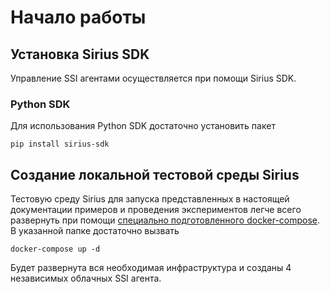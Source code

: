 # Начало работы

## Установка Sirius SDK

Управление SSI агентами осуществляется при помощи Sirius SDK.

### Python SDK

Для использования Python SDK достаточно установить пакет
```
pip install sirius-sdk
```

## Создание локальной тестовой среды Sirius

Тестовую среду Sirius для запуска представленных в настоящей документации примеров и проведения экспериментов легче всего
развернуть при помощи [специально подготовленного docker-compose](https://github.com/Sirius-social/sirius-sdk-python/tree/master/test_suite).
В указанной папке достаточно вызвать
```
docker-compose up -d
```
Будет развернута вся необходимая инфраструктура и созданы 4 независимых облачных SSI агента.